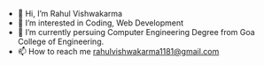 - 👋 Hi, I’m Rahul Vishwakarma
- 👀 I’m interested in Coding, Web Development
- 🌱 I’m currently persuing Computer Engineering Degree from Goa College of Engineering.
- 📫 How to reach me 
     rahulvishwakarma1181@gmail.com

<!---
rahulssv/rahulssv is a ✨ special ✨ repository because its `README.md` (this file) appears on your GitHub profile.
You can click the Preview link to take a look at your changes.
--->
